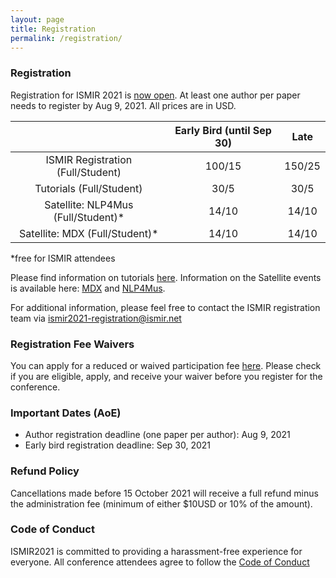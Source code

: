 ```yaml
---
layout: page
title: Registration
permalink: /registration/
---
```



### Registration

Registration for ISMIR 2021 is [now open](https://epay.gatech.edu/C20793_ustores/web/store_main.jsp?STOREID=503). At least one author per paper needs to register by Aug 9, 2021. All prices are in USD.

|                               | Early Bird (until Sep 30)        |    Late      |
|:-----------------------------:|:--------------------------------:|:-------------------:|
| ISMIR Registration (Full/Student)     | $100/$15 | $150/$25|
| Tutorials (Full/Student)              | $30/$5  | $30/$5|
| Satellite: NLP4Mus (Full/Student)*    | $14/$10  | $14/$10|
| Satellite: MDX (Full/Student)*        | $14/$10  | $14/$10|

*free for ISMIR attendees

Please find information on tutorials [here](/tutorials/). Information on the Satellite events is available here: [MDX](https://www.aicrowd.com/challenges/music-demixing-challenge-ismir-2021) and [NLP4Mus](https://sites.google.com/view/nlp4musa-2021).

For additional information, please feel free to contact the ISMIR registration team via [ismir2021-registration@ismir.net](mailto:ismir2021-registration@ismir.net)

### Registration Fee Waivers
You can apply for a reduced or waived participation fee [here](https://docs.google.com/forms/d/e/1FAIpQLSewOxtkMKf5P4JdfJ-OQ3Oo81_g76-R2xWMwopc8ANNFE1mHQ/viewform).
Please check if you are eligible, apply, and receive your waiver before you register for the conference. 

### Important Dates (AoE)

* Author registration deadline (one paper per author): Aug 9, 2021
* Early bird registration deadline: Sep 30, 2021

### Refund Policy

Cancellations made before 15 October 2021 will receive a full refund minus the administration fee (minimum of either $10USD or 10% of the amount).

### Code of Conduct

ISMIR2021 is committed to providing a harassment-free experience for everyone. All conference attendees agree to follow the [Code of Conduct](https://ismir2021.ismir.net/coc/)
